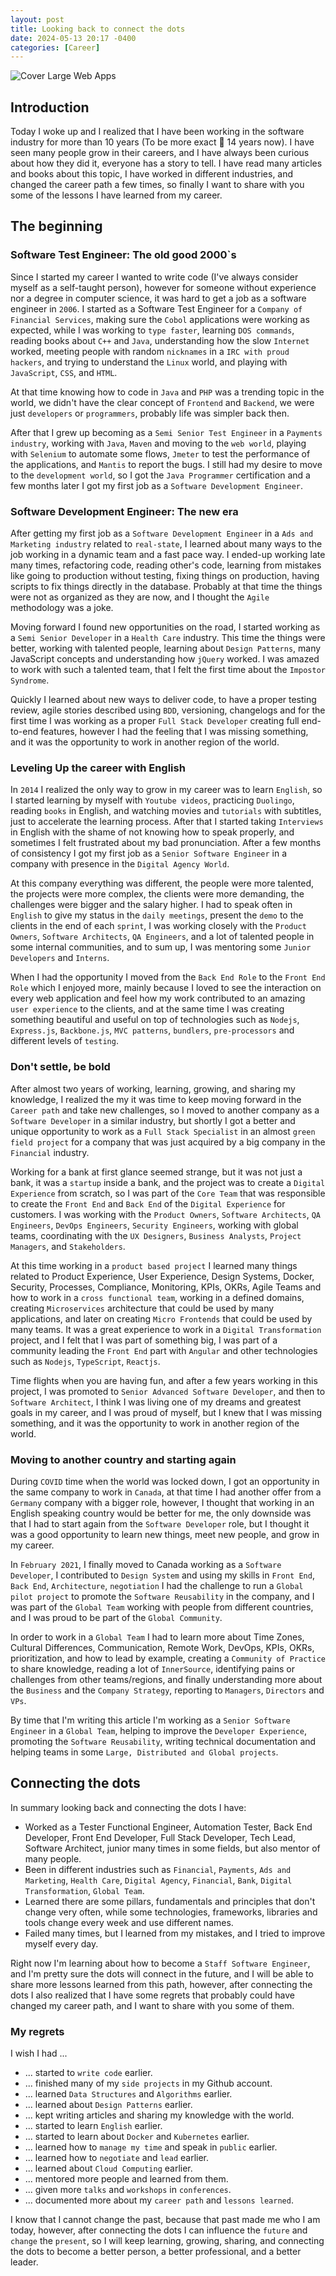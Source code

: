 ```yaml
---
layout: post
title: Looking back to connect the dots
date: 2024-05-13 20:17 -0400
categories: [Career]
---
```


![Cover Large Web Apps](/assets/img/posts/connecting-dots.jpeg)

## Introduction

Today I woke up and I realized that I have been working in the software industry for more than 10 years (To be more exact 👴 14 years now). I have seen many people grow in their careers, and I have always been curious about how they did it, everyone has a story to tell. I have read many articles and books about this topic, I have worked in different industries, and changed the career path a few times, so finally I want to share with you some of the lessons I have learned from my career.

## The beginning

### Software Test Engineer: The old good 2000`s

Since I started my career I wanted to write code (I've always consider myself as a self-taught person), however for someone without experience nor a degree in computer science, it was hard to get a job as a software engineer in `2006`. I started as a Software Test Engineer for a `Company of Financial Services`, making sure the `Cobol` applications were working as expected, while I was working to `type faster`, learning `DOS commands`, reading books about `C++` and `Java`, understanding how the slow `Internet` worked, meeting people with random `nicknames` in a `IRC with proud hackers`, and trying to understand the `Linux` world, and playing with `JavaScript`, `CSS`, and `HTML`.

At that time knowing how to code in `Java` and `PHP` was a trending topic in the world, we didn't have the clear concept of `Frontend` and `Backend`, we were just `developers` or `programmers`, probably life was simpler back then.

After that I grew up becoming as a `Semi Senior Test Engineer` in a `Payments industry`, working with `Java`, `Maven` and moving to the `web world`, playing with `Selenium` to automate some flows, `Jmeter` to test the performance of the applications, and `Mantis` to report the bugs. I still had my desire to move to the `development world`, so I got the `Java Programmer` certification and a few months later I got my first job as a `Software Development Engineer`.

### Software Development Engineer: The new era

After getting my first job as a `Software Development Engineer` in a `Ads and Marketing industry` related to `real-state`, I learned about many ways to the job working in a dynamic team and a fast pace way. I ended-up working late many times, refactoring code, reading other's code, learning from mistakes like going to production without testing, fixing things on production, having scripts to fix things directly in the database. Probably at that time the things were not as organized as they are now, and I thought the `Agile` methodology was a joke.

Moving forward I found new opportunities on the road, I started working as a `Semi Senior Developer` in a `Health Care` industry. This time the things were better, working with talented people, learning about `Design Patterns`, many JavaScript concepts and understanding how `jQuery` worked. I was amazed to work with such a talented team, that I felt the first time about the `Impostor Syndrome`.

Quickly I learned about new ways to deliver code, to have a proper testing review, agile stories described using `BDD`, versioning, changelogs and for the first time I was working as a proper `Full Stack Developer` creating full end-to-end features, however I had the feeling that I was missing something, and it was the opportunity to work in another region of the world.

### Leveling Up the career with English

In `2014` I realized the only way to grow in my career was to learn `English`, so I started learning by myself with `Youtube videos`, practicing `Duolingo`, reading `books` in English, and watching movies and `tutorials` with subtitles, just to accelerate the learning process. After that I started taking `Interviews` in English with the shame of not knowing how to speak properly, and sometimes I felt frustrated about my bad pronunciation. After a few months of consistency I got my first job as a `Senior Software Engineer` in a company with presence in the `Digital Agency World`.

At this company everything was different, the people were more talented, the projects were more complex, the clients were more demanding, the challenges were bigger and the salary higher. I had to speak often in `English` to give my status in the `daily meetings`, present the `demo` to the clients in the end of each `sprint`, I was working closely with the `Product Owners`, `Software Architects`, `QA Engineers`, and a lot of talented people in some internal communities, and to sum up, I was mentoring some `Junior Developers` and `Interns`.

When I had the opportunity I moved from the `Back End Role` to the `Front End Role` which I enjoyed more, mainly because I loved to see the interaction on every web application and feel how my work contributed to an amazing `user experience` to the clients, and at the same time I was creating something beautiful and useful on top of technologies such as `Nodejs`, `Express.js`, `Backbone.js`, `MVC patterns`, `bundlers`, `pre-processors` and different levels of `testing`.

### Don't settle, be bold

After almost two years of working, learning, growing, and sharing my knowledge, I realized the my it was time to keep moving forward in the `Career path` and take new challenges, so I moved to another company as a `Software Developer` in a similar industry, but shortly I got a better and unique opportunity to work as a `Full Stack Specialist` in an almost `green field project` for a company that was just acquired by a big company in the `Financial` industry.

Working for a bank at first glance seemed strange, but it was not just a bank, it was a `startup` inside a bank, and the project was to create a `Digital Experience` from scratch, so I was part of the `Core Team` that was responsible to create the `Front End` and `Back End` of the `Digital Experience` for customers. I was working with the `Product Owners`, `Software Architects`, `QA Engineers`, `DevOps Engineers`, `Security Engineers`, working with global teams, coordinating with the `UX Designers`, `Business Analysts`, `Project Managers`, and `Stakeholders`.

At this time working in a `product based project` I learned many things related to Product Experience, User Experience, Design Systems, Docker, Security, Processes, Compliance, Monitoring, KPIs, OKRs, Agile Teams and how to work in a `cross functional team`, working in a defined domains, creating `Microservices` architecture that could be used by many applications, and later on creating `Micro Frontends` that could be used by many teams. It was a great experience to work in a `Digital Transformation` project, and I felt that I was part of something big, I was part of a community leading the `Front End` part with `Angular` and other technologies such as `Nodejs`, `TypeScript`, `Reactjs`.

Time flights when you are having fun, and after a few years working in this project, I was promoted to `Senior Advanced Software Developer`, and then to `Software Architect`, I think I was living one of my dreams and greatest goals in my career, and I was proud of myself, but I knew that I was missing something, and it was the opportunity to work in another region of the world.

### Moving to another country and starting again

During `COVID` time when the world was locked down, I got an opportunity in the same company to work in `Canada`, at that time I had another offer from a `Germany` company with a bigger role, however, I thought that working in an English speaking country would be better for me, the only downside was that I had to start again from the `Software Developer` role, but I thought it was a good opportunity to learn new things, meet new people, and grow in my career.

In `February 2021`, I finally moved to Canada working as a `Software Developer`, I contributed to `Design System` and using my skills in `Front End`, `Back End`, `Architecture`, `negotiation` I had the challenge to run a `Global pilot project` to promote the `Software Reusability` in the company, and I was part of the `Global Team` working with people from different countries, and I was proud to be part of the `Global Community`.

In order to work in a `Global Team` I had to learn more about Time Zones, Cultural Differences, Communication, Remote Work, DevOps, KPIs, OKRs, prioritization, and how to lead by example, creating a `Community of Practice` to share knowledge, reading a lot of `InnerSource`, identifying pains or challenges from other teams/regions, and finally understanding more about the `Business` and the `Company Strategy`, reporting to `Managers`, `Directors` and `VPs`.

By time that I'm writing this article I'm working as a `Senior Software Engineer` in a `Global Team`, helping to improve the `Developer Experience`, promoting the `Software Reusability`, writing technical documentation and helping teams in some `Large, Distributed and Global projects`.

## Connecting the dots

In summary looking back and connecting the dots I have:

- Worked as a Tester Functional Engineer, Automation Tester, Back End Developer, Front End Developer, Full Stack Developer, Tech Lead, Software Architect, junior many times in some fields, but also mentor of many people.
- Been in different industries such as `Financial`, `Payments`, `Ads and Marketing`, `Health Care`, `Digital Agency`, `Financial`, `Bank`, `Digital Transformation`, `Global Team`.
- Learned there are some pillars, fundamentals and principles that don't change very often, while some technologies, frameworks, libraries and tools change every week and use different names.
- Failed many times, but I learned from my mistakes, and I tried to improve myself every day.

Right now I'm learning about how to become a `Staff Software Engineer`, and I'm pretty sure the dots will connect in the future, and I will be able to share more lessons learned from this path, however, after connecting the dots I also realized that I have some regrets that probably could have changed my career path, and I want to share with you some of them.

### My regrets

I wish I had ...

- ... started to `write code` earlier.
- ... finished many of my `side projects` in my Github account.
- ... learned `Data Structures` and `Algorithms` earlier.
- ... learned about `Design Patterns` earlier.
- ... kept writing articles and sharing my knowledge with the world.
- ... started to learn `English` earlier.
- ... started to learn about `Docker` and `Kubernetes` earlier.
- ... learned how to `manage my time` and speak in `public` earlier.
- ... learned how to `negotiate` and `lead` earlier.
- ... learned about `Cloud Computing` earlier.
- ... mentored more people and learned from them.
- ... given more `talks` and `workshops` in `conferences`.
- ... documented more about my `career path` and `lessons learned`.

I know that I cannot change the past, because that past made me who I am today, however, after connecting the dots I can influence the `future` and `change` the `present`, so I will keep learning, growing, sharing, and connecting the dots to become a better person, a better professional, and a better leader.
